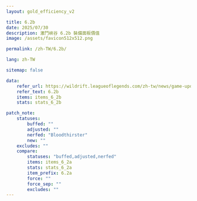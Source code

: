 ```yaml
---
layout: gold_efficiency_v2

title: 6.2b
date: 2025/07/30
description: 激鬥峽谷 6.2b 裝備面板價值
image: /assets/favicon512x512.png

permalink: /zh-TW/6.2b/

lang: zh-TW

sitemap: false

data:
    refer_url: https://wildrift.leagueoflegends.com/zh-tw/news/game-updates/wild-rift-patch-notes-6-2b/
    refer_text: 6.2b
    items: items_6_2b
    stats: stats_6_2b

patch_note:
    statuses:
        buffed: ""
        adjusted: ""
        nerfed: "Bloodthirster"
        new: ""
    excludes: ""
    compare:
        statuses: "buffed,adjusted,nerfed"
        items: items_6_2a
        stats: stats_6_2a
        item_prefix: 6.2a
        force: ""
        force_sep: ""
        excludes: ""
---
```

